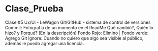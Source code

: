 # Clase_Prueba
 Clase #5 
 Ux/Ui - LeWagon
 Git/GitHub - sistema de control de versiones
 Commit: Fotografía de un momento en el ReadMe
 Qué cambió?, Quién lo hizo? y Porqué? (En la descripción)
 Fondo Rojo: Elimino | Fondo verde: Agrego
 Git Ignore: Cuando no quiero que algo sea visible al público, además le puedo agregar una licencia.
